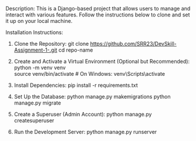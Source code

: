 Description: 
This is a Django-based project that allows users to manage and interact with various features. Follow the instructions below to clone and set it up on your local machine.

Installation Instructions: 
1. Clone the Repository: 
git clone https://github.com/SRR23/DevSkill-Assignment-1-.git
cd repo-name

3. Create and Activate a Virtual Environment (Optional but Recommended): 
python -m venv venv  
source venv/bin/activate  # On Windows: venv\Scripts\activate

5. Install Dependencies: 
pip install -r requirements.txt

7. Set Up the Database: 
python manage.py makemigrations
python manage.py migrate

9. Create a Superuser (Admin Account): 
python manage.py createsuperuser

11. Run the Development Server: 
python manage.py runserver
